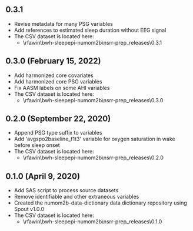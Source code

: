 ## 0.3.1 

- Revise metadata for many PSG variables
- Add references to estimated sleep duration without EEG signal
- The CSV dataset is located here:
    - \\rfawin\bwh-sleepepi-numom2b\nsrr-prep\_releases\0.3.1

## 0.3.0 (February 15, 2022)

- Add harmonized core covariates 
- Add harmonized core PSG variables
- Fix AASM labels on some AHI variables
- The CSV dataset is located here:
    - \\rfawin\bwh-sleepepi-numom2b\nsrr-prep\_releases\0.3.0

## 0.2.0 (September 22, 2020)

- Append PSG type suffix to variables
- Add 'avgspo2baseline_f1t3' variable for oxygen saturation in wake before sleep onset
- The CSV dataset is located here:
    - \\rfawin\bwh-sleepepi-numom2b\nsrr-prep\_releases\0.2.0

## 0.1.0 (April 9, 2020)

- Add SAS script to process source datasets
- Remove identifiable and other extraneous variables
- Created the numom2b-data-dictionary data dictionary repository using Spout v1.0.0
- The CSV dataset is located here:
    - \\rfawin\bwh-sleepepi-numom2b\nsrr-prep\_releases\0.1.0
